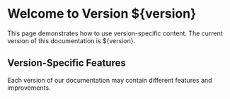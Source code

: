 # Welcome to Version ${version}

This page demonstrates how to use version-specific content. The current version of this documentation is ${version}.

## Version-Specific Features

Each version of our documentation may contain different features and improvements.
